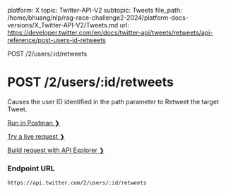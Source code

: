 platform: X
topic: Twitter-API-V2
subtopic: Tweets
file_path: /home/bhuang/nlp/rag-race-challenge2-2024/platform-docs-versions/X_Twitter-API-V2/Tweets.md
url: https://developer.twitter.com/en/docs/twitter-api/tweets/retweets/api-reference/post-users-id-retweets

POST /2/users/:id/retweets

# POST /2/users/:id/retweets

Causes the user ID identified in the path parameter to Retweet the target Tweet.

[Run in Postman ❯](https://t.co/twitter-api-postman) 

[Try a live request ❯](https://oauth-playground.glitch.me/?id=usersIdRetweets&params=%28%27query%21%28%29%7Ebody%21%27%28*tweet_id%5C%21*1491487846623956993*%29%27%7Epath%21%28%27id%21%27%27%29%29*%5C%27%01*_) 

[Build request with API Explorer ❯](https://developer.twitter.com/apitools/api?endpoint=%2F2%2Fusers%2F%7Bid%7D%2Fretweets&method=post) 

### Endpoint URL

`https://api.twitter.com/2/users/:id/retweets`